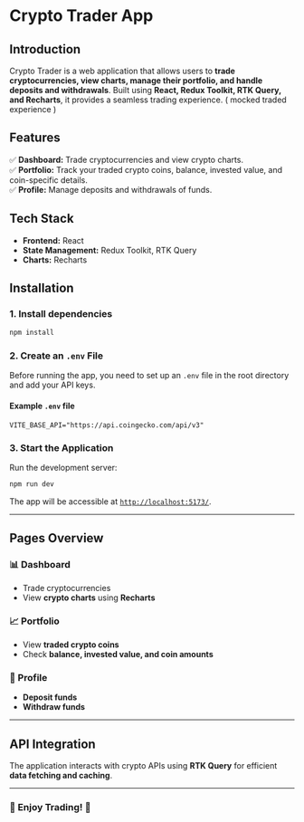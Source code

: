 # **Crypto Trader App**

## **Introduction**

Crypto Trader is a web application that allows users to **trade cryptocurrencies, view charts, manage their portfolio, and handle deposits and withdrawals**. Built using **React, Redux Toolkit, RTK Query, and Recharts**, it provides a seamless trading experience. ( mocked traded experience )

## **Features**

✅ **Dashboard:** Trade cryptocurrencies and view crypto charts.  
✅ **Portfolio:** Track your traded crypto coins, balance, invested value, and coin-specific details.  
✅ **Profile:** Manage deposits and withdrawals of funds.

## **Tech Stack**

- **Frontend:** React
- **State Management:** Redux Toolkit, RTK Query
- **Charts:** Recharts

## **Installation**

### **1. Install dependencies**

```bash
npm install
```

### **2. Create an `.env` File**

Before running the app, you need to set up an `.env` file in the root directory and add your API keys.

#### **Example `.env` file**

```env
VITE_BASE_API="https://api.coingecko.com/api/v3"

```

### **3. Start the Application**

Run the development server:

```bash
npm run dev
```

The app will be accessible at [`http://localhost:5173/`](http://localhost:5173/).

---

## **Pages Overview**

### **📊 Dashboard**

- Trade cryptocurrencies
- View **crypto charts** using **Recharts**

### **📈 Portfolio**

- View **traded crypto coins**
- Check **balance, invested value, and coin amounts**

### **👤 Profile**

- **Deposit funds**
- **Withdraw funds**

---

## **API Integration**

The application interacts with crypto APIs using **RTK Query** for efficient **data fetching and caching**.

---

### **🚀 Enjoy Trading!** 🚀
